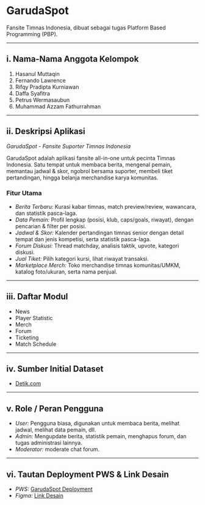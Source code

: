 # GarudaSpot
Fansite Timnas Indonesia, dibuat sebagai tugas Platform Based Programming (PBP).

---

## i. Nama-Nama Anggota Kelompok
1. Hasanul Muttaqin
2. Fernando Lawrence
3. Rifqy Pradipta Kurniawan
4. Daffa Syafitra
5. Petrus Wermasaubun
6. Muhammad Azzam Fathurrahman

---

## ii. Deskripsi Aplikasi

*GarudaSpot - Fansite Suporter Timnas Indonesia*

GarudaSpot adalah aplikasi fansite all-in-one untuk pecinta Timnas Indonesia. Satu tempat untuk membaca berita, mengenal pemain, memantau jadwal & skor, ngobrol bersama suporter, membeli tiket pertandingan, hingga belanja merchandise karya komunitas.

### Fitur Utama
- *Berita Terbaru:* Kurasi kabar timnas, match preview/review, wawancara, dan statistik pasca-laga.  
- *Data Pemain:* Profil lengkap (posisi, klub, caps/goals, riwayat), dengan pencarian & filter per posisi.  
- *Jadwal & Skor:* Kalender pertandingan timnas senior dengan detail tempat dan jenis kompetisi, serta statistik pasca-laga.  
- *Forum Diskusi:* Thread matchday, analisis taktik, upvote, kategori diskusi.  
- *Jual Tiket:* Pilih kategori kursi, lihat riwayat transaksi.  
- *Marketplace Merch:* Toko merchandise timnas komunitas/UMKM, katalog foto/ukuran, serta nama penjual.

---

## iii. Daftar Modul
- News
- Player Statistic
- Merch
- Forum
- Ticketing
- Match Schedule

---

## iv. Sumber Initial Dataset
- [Detik.com](https://www.detik.com)

---

## v. Role / Peran Pengguna
- *User:* Pengguna biasa, digunakan untuk membaca berita, melihat jadwal, melihat data pemain, dll.  
- *Admin:* Mengupdate berita, statistik pemain, menghapus forum, dan tugas administrasi lainnya.
- *Moderator:* moderate chat forum.

---

## vi. Tautan Deployment PWS & Link Desain
- *PWS:* [GarudaSpot Deployment](https://hasanul-muttaqin-garudaspot.pbp.cs.ui.ac.id)  
- *Figma:* [Link Desain](https://www.figma.com/team_invite/redeem/BtdWAVqki1i8x1JrcncMpQ)